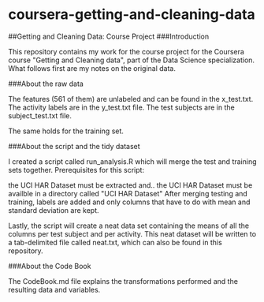 # coursera-getting-and-cleaning-data
##Getting and Cleaning Data: Course Project
###Introduction

This repository contains my work for the course project for the Coursera course "Getting and Cleaning data", part of the Data Science specialization. What follows first are my notes on the original data.

###About the raw data

The features (561 of them) are unlabeled and can be found in the x_test.txt. The activity labels are in the y_test.txt file. The test subjects are in the subject_test.txt file.

The same holds for the training set.

###About the script and the tidy dataset

I created a script called run_analysis.R which will merge the test and training sets together. Prerequisites for this script:

the UCI HAR Dataset must be extracted and..
the UCI HAR Dataset must be availble in a directory called "UCI HAR Dataset"
After merging testing and training, labels are added and only columns that have to do with mean and standard deviation are kept.

Lastly, the script will create a neat data set containing the means of all the columns per test subject and per activity. This neat dataset will be written to a tab-delimited file called neat.txt, which can also be found in this repository.

###About the Code Book

The CodeBook.md file explains the transformations performed and the resulting data and variables.